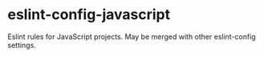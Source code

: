 # eslint-config-javascript
Eslint rules for JavaScript projects. May be merged with other eslint-config settings.
